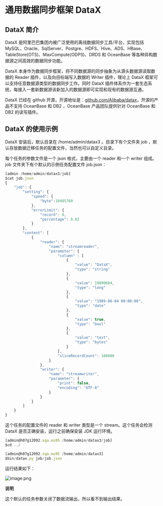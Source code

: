 通用数据同步框架 DataX 
===================================



DataX 简介 
-----------------

DataX 是阿里巴巴集团内被广泛使用的离线数据同步工具/平台，实现包括 MySQL、Oracle、SqlServer、Postgre、HDFS、Hive、ADS、HBase、TableStore(OTS)、MaxCompute(ODPS)、DRDS 和 OceanBase 等各种异构数据源之间高效的数据同步功能。

DataX 本身作为数据同步框架，将不同数据源的同步抽象为从源头数据源读取数据的 Reader 插件，以及向目标端写入数据的 Writer 插件，理论上 DataX 框架可以支持任意数据源类型的数据同步工作。同时 DataX 插件体系作为一套生态系统，每接入一套新数据源该新加入的数据源即可实现和现有的数据源互通。

DataX 已经在 github 开源，开源地址是：[github.com/Alibaba/datax](http://github.com/Alibaba/datax)，开源的产品不支持 OceanBase 和 DB2 ，OceanBase 产品团队提供针对 OceanBase 和 DB2 的读写插件。

DataX 的使用示例 
--------------------

DataX 安装后，默认目录在 /home/admin/datax3 。目录下有个文件夹 job ，默认存放数据迁移任务的配置文件，当然也可以自定义目录。 

每个任务的参数文件是一个 json 格式，主要由一个 reader 和一个 writer 组成。job 文件夹下有个默认的示例任务配置文件 job.json：

```javascript
[admin /home/admin/datax3/job]
$cat job.json
{
    "job": {
        "setting": {
            "speed": {
                "byte":10485760
            },
            "errorLimit": {
                "record": 0,
                "percentage": 0.02
            }
        },
        "content": [
            {
                "reader": {
                    "name": "streamreader",
                    "parameter": {
                        "column" : [
                            {
                                "value": "DataX",
                                "type": "string"
                            },
                            {
                                "value": 19890604,
                                "type": "long"
                            },
                            {
                                "value": "1989-06-04 00:00:00",
                                "type": "date"
                            },
                            {
                                "value": true,
                                "type": "bool"
                            },
                            {
                                "value": "test",
                                "type": "bytes"
                            }
                        ],
                        "sliceRecordCount": 100000
                    }
                },
                "writer": {
                    "name": "streamwriter",
                    "parameter": {
                        "print": false,
                        "encoding": "UTF-8"
                    }
                }
            }
        ]
    }
}
```



这个任务的配置文件的 reader 和 writer 类型是一个 stream。这个任务会检测 DataX 是否正确安装，运行之前确保安装 JDK 运行环境。

```javascript
[admin@h07g12092.sqa.eu95 /home/admin/datax3/job]
$cd ../

[admin@h07g12092.sqa.eu95 /home/admin/datax3]
$bin/datax.py job/job.json
```



运行结果如下：

![image.png](https://help-static-aliyun-doc.aliyuncs.com/assets/img/zh-CN/7701155061/p148635.png "image.png")


**说明**



这个默认的任务参数关闭了数据流输出，所以看不到输出结果。

